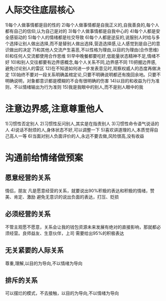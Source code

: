 # 人际交往底层核心
1)每个人做事情都是目的性的
2)每个人做事情都是自我正义的,自我善良的,每个人都有自己的信仰,认为自己是对的
3)每个人做事情都是自我中心的
4)每个人都是安全感驱动的
5)每个人的情绪都是社交导致
6)每个人都是逆反的,说服别人时给与多个选择让别人做出选择,而不是替别人做出选择,营造选择感,让人感觉到是自己的意识做出的决定
7)和其他人交流产生喜恶,不以性格为理由,以目的为理由(合作思维)
8)和任何人交流都使用合作思维
9)早中晚餐都要吃好,低能量状态精神不足,情绪不好
10)和别人交往都要有边界感概念,每个人关系不同,边界感不同
11)把握边界感,避免讨论别人的雷区
12)在不知道如何进一步发表意见时,观察权威人的态度再做决定
13)始终不要对一段关系明确盖棺定论,只要不明确说明都还有挽回余地。只要不明确说明，对象都意识都是模糊的不会有很明确的伤害
14)以目的和收益为行为准则，不以情绪输出为行为准则
15)我是我眼中的别人,而不是别人眼中的我
# 注意边界感,注意尊重他人
1)习惯性否定别人
2)习惯性反问别人,其实是在指责别人
3)习惯性命令语气说话的人
4)说话不耐烦的人,身体状态不好,可以调整一下
5)喜欢讲道理的人,本质觉得自己高人一等
6)当面对别人负面评价的人,永远不要去做,风险很高,没有收益

# 沟通前给情绪做预案
## 愿意经营的关系
情侣，朋友
凡是愿意经营的关系，就要说出90%积极的表达和积极的情绪，赞美、肯定、激励
避免无意识的说出负面的表达，打压、贬损
## 必须经营的关系
不管主观愿不愿意，关系会让我的钱包资源未来发展有绝对的直接影响，那就都必须经营。良师益友、生意伙伴，上司
需要给出95%的积极表达
## 无关紧要的人际关系
尊重,理解,以目的为导向,不以情绪为导向
## 排斥的关系
可以摆烂的模式，不去接触，以目的为导向,不以情绪为导向